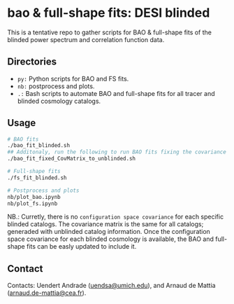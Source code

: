 # bao & full-shape fits: DESI blinded

This is a tentative repo to gather scripts for BAO & full-shape fits of the blinded power spectrum and correlation function data.

## Directories

- `py:` Python scripts for BAO and FS fits.
- `nb:` postprocess and plots.
- `.:` Bash scripts to automate BAO and full-shape fits for all tracer and blinded cosmology catalogs.

## Usage
```bash
# BAO fits
./bao_fit_blinded.sh
## Additonaly, run the following to run BAO fits fixing the covariance to unblinded cosmology.
./bao_fit_fixed_CovMatrix_to_unblinded.sh

# Full-shape fits
./fs_fit_blinded.sh

# Postprocess and plots
nb/plot_bao.ipynb
nb/plot_fs.ipynb
```

NB.: Curretly, there is no `configuration space covariance` for each specific blinded catalogs. The covariance matrix is the same for all catalogs; generaded with unblinded catalog information. Once the configuration space covariance for each blinded cosmology is available, the BAO and full-shape fits can be easly updated to include it.

## Contact
Contacts: Uendert Andrade (uendsa@umich.edu), and Arnaud de Mattia (arnaud.de-mattia@cea.fr).
